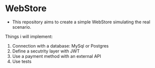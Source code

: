 # WebStore

- This repository aims to create a simple WebStore simulating the real scenario.

Things i will implement: 

1. Connection with a database: MySql or Postgres  
2. Define a secutrity layer with JWT
3. Use a payment method with an external API
4. Use tests